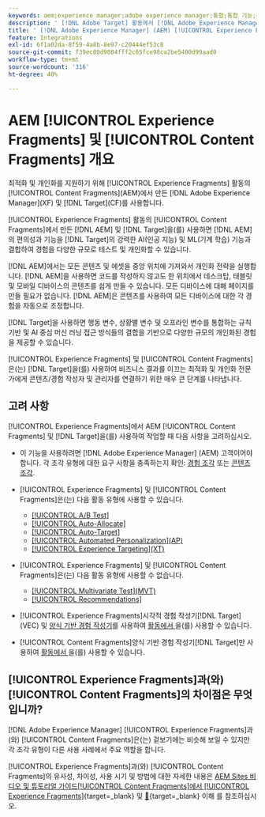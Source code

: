```yaml
---
keywords: aem;experience manager;adobe experience manager;통합;통합 기능;경험 조각;콘텐츠 조각
description: ' [!DNL Adobe Target] 활동에서 [!DNL Adobe Experience Manager] 경험 조각 및 콘텐츠 조각을 사용하는 방법에 대해 알아봅니다.'
title: ' [!DNL Adobe Experience Manager] (AEM) [!UICONTROL Experience Fragments] 및 [!UICONTROL Content Fragments]을(를) 사용하는 방법'
feature: Integrations
exl-id: 6f1a02da-8f59-4a8b-8e97-c20444ef53c8
source-git-commit: f39ec80d9804fff2c65fce98ca2be5400d99aad0
workflow-type: tm+mt
source-wordcount: '316'
ht-degree: 40%

---
```


# AEM [!UICONTROL Experience Fragments] 및 [!UICONTROL Content Fragments] 개요

최적화 및 개인화를 지원하기 위해 [!UICONTROL Experience Fragments] 활동의 [!UICONTROL Content Fragments]&#x200B;(AEM)에서 만든 [!DNL Adobe Experience Manager]&#x200B;(XF) 및 [!DNL Target]&#x200B;(CF)를 사용합니다.

[!UICONTROL Experience Fragments] 활동의 [!UICONTROL Content Fragments]에서 만든 [!DNL AEM] 및 [!DNL Target]을(를) 사용하면 [!DNL AEM]의 편의성과 기능을 [!DNL Target]의 강력한 AI(인공 지능) 및 ML(기계 학습) 기능과 결합하여 경험을 다양한 규모로 테스트 및 개인화할 수 있습니다.

[!DNL AEM]에서는 모든 콘텐츠 및 에셋을 중앙 위치에 가져와서 개인화 전략을 실행합니다. [!DNL AEM]을 사용하면 코드를 작성하지 않고도 한 위치에서 데스크탑, 태블릿 및 모바일 디바이스의 콘텐츠를 쉽게 만들 수 있습니다. 모든 디바이스에 대해 페이지를 만들 필요가 없습니다. [!DNL AEM]은 콘텐츠를 사용하여 모든 디바이스에 대한 각 경험을 자동으로 조정합니다.

[!DNL Target]을 사용하면 행동 변수, 상황별 변수 및 오프라인 변수를 통합하는 규칙 기반 및 AI 중심 머신 러닝 접근 방식들의 결합을 기반으로 다양한 규모의 개인화된 경험을 제공할 수 있습니다.

[!UICONTROL Experience Fragments] 및 [!UICONTROL Content Fragments]은(는) [!DNL Target]을(를) 사용하여 비즈니스 결과를 이끄는 최적화 및 개인화 전문가에게 콘텐츠/경험 작성자 및 관리자를 연결하기 위한 매우 큰 단계를 나타냅니다.

## 고려 사항

[!UICONTROL Experience Fragments]에서 AEM [!UICONTROL Content Fragments] 및 [!DNL Target]을(를) 사용하여 작업할 때 다음 사항을 고려하십시오.
* 이 기능을 사용하려면 [!DNL Adobe Experience Manager] (AEM) 고객이어야 합니다. 각 조각 유형에 대한 요구 사항을 충족하는지 확인: [경험 조각](/help/main/c-integrating-target-with-mac/aem/experience-fragments-aem.md#requirements) 또는 [콘텐츠 조각](/help/main/c-integrating-target-with-mac/aem/content-fragments-aem.md#requirements).
* [!UICONTROL Experience Fragments] 및 [!UICONTROL Content Fragments]은(는) 다음 활동 유형에 사용할 수 있습니다.

   * [[!UICONTROL A/B Test]](/help/main/c-activities/t-test-ab/test-ab.md)
   * [[!UICONTROL Auto-Allocate]](/help/main/c-activities/automated-traffic-allocation/automated-traffic-allocation.md)
   * [[!UICONTROL Auto-Target]](/help/main/c-activities/auto-target/auto-target-to-optimize.md)
   * [[!UICONTROL Automated Personalization]&#x200B;(AP)](/help/main/c-activities/t-automated-personalization/automated-personalization.md)
   * [[!UICONTROL Experience Targeting]&#x200B;(XT)](/help/main/c-activities/t-experience-target/experience-target.md)

* [!UICONTROL Experience Fragments] 및 [!UICONTROL Content Fragments]은(는) 다음 활동 유형에 사용할 수 없습니다.

   * [[!UICONTROL Multivariate Test]&#x200B;(MVT)](/help/main/c-activities/c-multivariate-testing/multivariate-testing.md)
   * [[!UICONTROL Recommendations]](/help/main/c-recommendations/recommendations.md)

* [!UICONTROL Experience Fragments]시각적 경험 작성기[!DNL Target]&#x200B;(VEC) 및 [양식 기반 경험 작성기](/help/main/c-experiences/c-visual-experience-composer/visual-experience-composer.md)를 사용하여 [ 활동에서 ](/help/main/c-experiences/form-experience-composer.md)을(를) 사용할 수 있습니다.
* [!UICONTROL Content Fragments]양식 기반 경험 작성기[!DNL Target]만 사용하여 [ 활동에서 ](/help/main/c-experiences/form-experience-composer.md)을(를) 사용할 수 있습니다.

## [!UICONTROL Experience Fragments]과(와) [!UICONTROL Content Fragments]의 차이점은 무엇입니까?

[!DNL Adobe Experience Manager] [!UICONTROL Experience Fragments]과(와) [!UICONTROL Content Fragments]은(는) 겉보기에는 비슷해 보일 수 있지만 각 조각 유형이 다른 사용 사례에서 주요 역할을 합니다.

[!UICONTROL Experience Fragments]과(와) [!UICONTROL Content Fragments]의 유사성, 차이성, 사용 시기 및 방법에 대한 자세한 내용은 [AEM Sites 비디오 및 튜토리얼 가이드[!UICONTROL Content Fragments]에서 [!UICONTROL Experience Fragments]](https://experienceleague.adobe.com/docs/experience-manager-learn/sites/content-fragments/understand-content-fragments-and-experience-fragments.html?lang=ko){target=_blank} 및 [&#128279;](https://experienceleague.adobe.com/docs/experience-manager-learn/sites/overview.html?lang=ko){target=_blank} 이해 를 참조하십시오.
